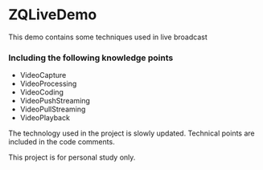 # ZQLiveDemo
This demo contains some techniques used in live broadcast

### Including the following knowledge points

* VideoCapture
* VideoProcessing
* VideoCoding
* VideoPushStreaming
* VideoPullStreaming
* VideoPlayback

The technology used in the project is slowly updated. Technical points are included in the code comments.

This project is for personal study only.
